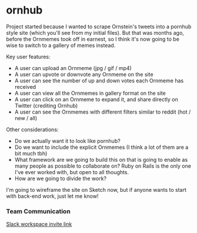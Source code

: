 # ornhub

Project started because I wanted to scrape Ornstein's tweets into a pornhub style site (which you'll see from my initial files).
But that was months ago, before the Ornmemes took off in earnest, so I think it's now going to be wise to switch to a gallery of memes instead.

Key user features:

- A user can upload an Ornmeme (jpg / gif / mp4)
- A user can upvote or downvote any Ornmeme on the site
- A user can see the number of up and down votes each Ornmeme has received
- A user can view all the Ornmemes in gallery format on the site
- A user can click on an Ornmeme to expand it, and share directly on Twitter (crediting Ornhub)
- A user can see the Ornmemes with different filters similar to reddit (hot / new / all)

Other considerations:

- Do we actually want it to look like pornhub?
- Do we want to include the explicit Ornmemes (I think a lot of them are a bit much tbh)
- What framework are we going to build this on that is going to enable as many people as possible to collaborate on? Ruby on Rails is the only one I've ever worked with, but open to all thoughts.
- How are we going to divide the work?

I'm going to wireframe the site on Sketch now, but if anyone wants to start with back-end work, just let me know!

### Team Communication
[Slack workspace invite link](https://join.slack.com/t/ornsquad/shared_invite/enQtMzc0NTU5MTEzNDQyLTY0Y2I0MDQ0ZTk0MDdhNjRkYmM3MjliMjM1YjdmMmI4Mjc2YzU2YzhiYzgxMGM4N2Y0Y2JkOWI3ODU0MjU0ODQ)
